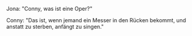 Jona: "Conny, was ist eine Oper?"

Conny: "Das ist, wenn jemand ein Messer in den Rücken bekommt, und anstatt zu sterben, anfängt zu singen."

